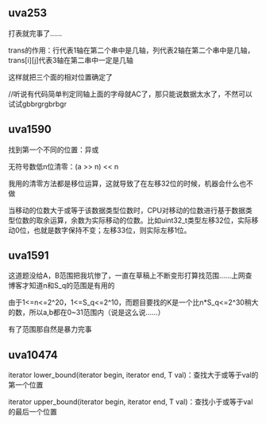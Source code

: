 ## uva253
<p>打表就完事了……</p>
<p>trans的作用：行代表1轴在第二个串中是几轴，列代表2轴在第二个串中是几轴，trans[i][j]代表3轴在第二串中一定是几轴</p>
<p>这样就把三个面的相对位置确定了</p>
<p>//听说有代码简单判定同轴上面的字母就AC了，那只能说数据太水了，不然可以试试gbbrgrgbrbgr</p>

## uva1590
<p>找到第一个不同的位置：异或</p>
<p>无符号数低n位清零：(a >> n) << n</p>
<p>我用的清零方法都是移位运算，这就导致了在左移32位的时候，机器会什么也不做</p>
<p>当移动的位数大于或等于该数据类型位数时，CPU对移动的位数进行基于数据类型位数的取余运算，余数为实际移动的位数。比如uint32_t类型左移32位，实际移动0位，也就是数字保持不变；左移33位，则实际左移1位。</p>

## uva1591
<p>这道题没给A，B范围把我坑惨了，一直在草稿上不断变形打算找范围……上网查博客才知道n和S_q的范围是有用的</p>
<p>由于1<=n<=2^20，1<=S_q<=2^10，而题目要找的K是一个比n*S_q<=2^30稍大的数，所以a,b都在0~31范围内（说是这么说……）</p>
<p>有了范围那自然是暴力完事</p>

## uva10474
<p>iterator lower_bound(iterator begin, iterator end, T val)：查找大于或等于val的第一个位置</p>
<p>iterator upper_bound(iterator begin, iterator end, T val)：查找小于或等于val的最后一个位置</p>
